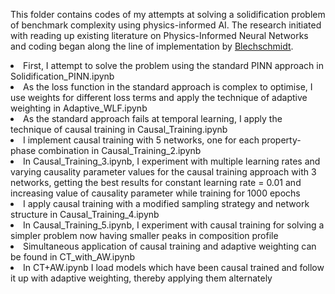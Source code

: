 This folder contains codes of my attempts at solving a solidification problem of benchmark complexity using physics-informed AI. The research initiated with reading up existing literature on Physics-Informed Neural Networks and coding began along the line of implementation by [Blechschmidt](https://github.com/janblechschmidt/PDEsByNNs).
<li>First, I attempt to solve the problem using the standard PINN approach in Solidification_PINN.ipynb</li>
<li>As the loss function in the standard approach is complex to optimise, I use weights for different loss terms and apply the technique of adaptive weighting in Adaptive_WLF.ipynb</li>
<li>As the standard approach fails at temporal learning, I apply the technique of causal training in Causal_Training.ipynb</li>
<li>I implement causal training with 5 networks, one for each property-phase combination in Causal_Training_2.ipynb</li>
<li>In Causal_Training_3.ipynb, I experiment with multiple learning rates and varying causality parameter values for the causal training approach with 3 networks, getting the best results for constant learning rate = 0.01 and increasing value of causality parameter while training for 1000 epochs</li>
<li>I apply causal training with a modified sampling strategy and network structure in Causal_Training_4.ipynb</li>
<li>In Causal_Training_5.ipynb, I experiment with causal training for solving a simpler problem now having smaller peaks in composition profile</li>
<li>Simultaneous application of causal training and adaptive weighting can be found in CT_with_AW.ipynb</li>
<li>In CT+AW.ipynb I load models which have been causal trained and follow it up with adaptive weighting, thereby applying them alternately</li>

